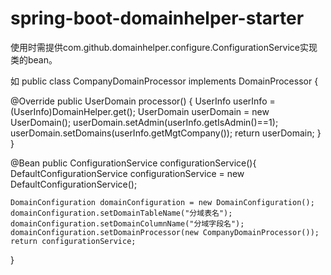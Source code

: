 # spring-boot-domainhelper-starter

使用时需提供com.github.domainhelper.configure.ConfigurationService实现类的bean。

如
public class CompanyDomainProcessor implements DomainProcessor {

@Override
public UserDomain processor() {
	UserInfo userInfo = (UserInfo)DomainHelper.get();
	UserDomain userDomain = new UserDomain();
	userDomain.setAdmin(userInfo.getIsAdmin()==1);
	userDomain.setDomains(userInfo.getMgtCompany());
	return userDomain;
}
}




@Bean
public ConfigurationService configurationService(){
    DefaultConfigurationService configurationService = new DefaultConfigurationService();
    
    DomainConfiguration domainConfiguration = new DomainConfiguration();
    domainConfiguration.setDomainTableName("分域表名");
    domainConfiguration.setDomainColumnName("分域字段名");
    domainConfiguration.setDomainProcessor(new CompanyDomainProcessor());
    return configurationService;
}

